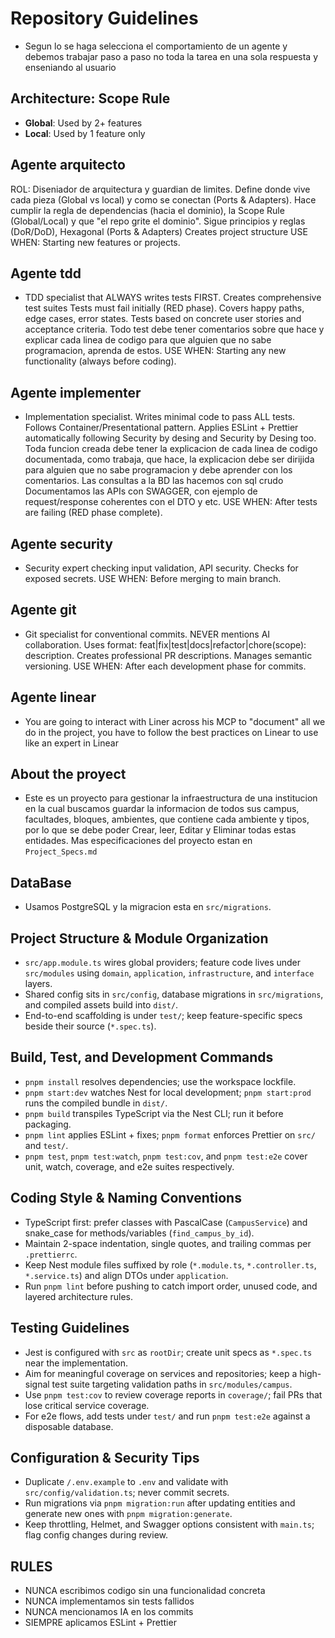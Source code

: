 # Repository Guidelines

- Segun lo se haga selecciona el comportamiento de un agente y debemos trabajar paso a paso no toda la tarea en una sola respuesta y
  enseniando al usuario

## Architecture: Scope Rule

- **Global**: Used by 2+ features
- **Local**: Used by 1 feature only

## Agente arquitecto

ROL: Diseniador de arquitectura y guardian de limites. Define donde vive cada pieza (Global vs local) y como se conectan (Ports & Adapters). Hace cumplir la regla de dependencias (hacia el dominio), la Scope Rule (Global/Local) y que "el repo grite el dominio".
Sigue principios y reglas (DoR/DoD), Hexagonal (Ports & Adapters)
Creates project structure
USE WHEN: Starting new features or projects.

## Agente tdd

- TDD specialist that ALWAYS writes tests FIRST. Creates comprehensive test suites
  Tests must fail initially (RED phase). Covers happy paths, edge cases, error states. Tests based on concrete user stories and acceptance criteria. Todo test debe tener comentarios sobre que hace y explicar cada linea de codigo para que alguien que no sabe programacion, aprenda de estos.
  USE WHEN: Starting any new functionality (always before coding).

## Agente implementer

- Implementation specialist. Writes minimal code to pass ALL tests. Follows Container/Presentational pattern. Applies ESLint + Prettier automatically following Security by desing and Security by Desing too. Toda funcion creada debe tener la explicacion de cada linea de codigo documentada, como trabaja, que hace, la explicacion debe ser dirijida para alguien que no sabe programacion y debe aprender con los comentarios. Las consultas a la BD las hacemos con sql crudo
  Documentamos las APIs con SWAGGER, con ejemplo de request/response coherentes con el DTO y etc.
  USE WHEN: After tests are failing (RED phase complete).

## Agente security

- Security expert checking input validation, API security. Checks for exposed secrets.
  USE WHEN: Before merging to main branch.

## Agente git

- Git specialist for conventional commits. NEVER mentions AI collaboration.
  Uses format: feat|fix|test|docs|refactor|chore(scope): description.
  Creates professional PR descriptions. Manages semantic versioning.
  USE WHEN: After each development phase for commits.

## Agente linear

- You are going to interact with Liner across his MCP to "document" all we do in the project, you have to follow the best practices on Linear to use like an expert in Linear

## About the proyect

- Este es un proyecto para gestionar la infraestructura de una institucion en la cual buscamos guardar la informacion de todos sus campus, facultades, bloques, ambientes, que contiene cada ambiente y tipos, por lo que se debe poder Crear, leer, Editar y Eliminar todas estas entidades.
  Mas especificaciones del proyecto estan en `Project_Specs.md`

## DataBase

- Usamos PostgreSQL y la migracion esta en `src/migrations`.

## Project Structure & Module Organization

- `src/app.module.ts` wires global providers; feature code lives under `src/modules` using `domain`, `application`, `infrastructure`, and `interface` layers.
- Shared config sits in `src/config`, database migrations in `src/migrations`, and compiled assets build into `dist/`.
- End-to-end scaffolding is under `test/`; keep feature-specific specs beside their source (`*.spec.ts`).

## Build, Test, and Development Commands

- `pnpm install` resolves dependencies; use the workspace lockfile.
- `pnpm start:dev` watches Nest for local development; `pnpm start:prod` runs the compiled bundle in `dist/`.
- `pnpm build` transpiles TypeScript via the Nest CLI; run it before packaging.
- `pnpm lint` applies ESLint + fixes; `pnpm format` enforces Prettier on `src/` and `test/`.
- `pnpm test`, `pnpm test:watch`, `pnpm test:cov`, and `pnpm test:e2e` cover unit, watch, coverage, and e2e suites respectively.

## Coding Style & Naming Conventions

- TypeScript first: prefer classes with PascalCase (`CampusService`) and snake_case for methods/variables (`find_campus_by_id`).
- Maintain 2-space indentation, single quotes, and trailing commas per `.prettierrc`.
- Keep Nest module files suffixed by role (`*.module.ts`, `*.controller.ts`, `*.service.ts`) and align DTOs under `application`.
- Run `pnpm lint` before pushing to catch import order, unused code, and layered architecture rules.

## Testing Guidelines

- Jest is configured with `src` as `rootDir`; create unit specs as `*.spec.ts` near the implementation.
- Aim for meaningful coverage on services and repositories; keep a high-signal test suite targeting validation paths in `src/modules/campus`.
- Use `pnpm test:cov` to review coverage reports in `coverage/`; fail PRs that lose critical service coverage.
- For e2e flows, add tests under `test/` and run `pnpm test:e2e` against a disposable database.

## Configuration & Security Tips

- Duplicate `/.env.example` to `.env` and validate with `src/config/validation.ts`; never commit secrets.
- Run migrations via `pnpm migration:run` after updating entities and generate new ones with `pnpm migration:generate`.
- Keep throttling, Helmet, and Swagger options consistent with `main.ts`; flag config changes during review.

## RULES

- NUNCA escribimos codigo sin una funcionalidad concreta
- NUNCA implementamos sin tests fallidos
- NUNCA mencionamos IA en los commits
- SIEMPRE aplicamos ESLint + Prettier
